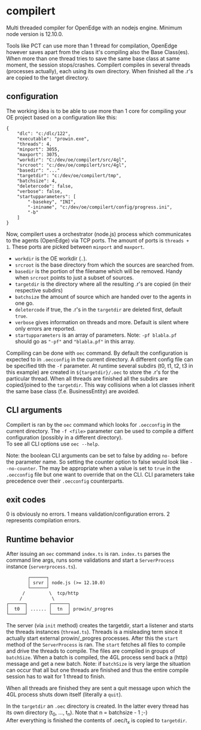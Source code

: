 # compilert
Multi threaded compiler for OpenEdge with an nodejs engine. Minimum node version is 12.10.0.

Tools like PCT can use more than 1 thread for compilation, OpenEdge however saves apart from the class it's compiling also the Base Class(es). When more than one thread tries to save the same base class at same moment, the session stops/crashes. Compilert compiles in several threads (processes actually), each using its own directory. When finished all the .r's are copied to the target directory.

## configuration
The working idea is to be able to use more than 1 core for compiling your OE project based on a configuration like this:
```
{
    "dlc": "c:/dlc/122",
    "executable": "prowin.exe",
    "threads": 4,
    "minport": 3055,
    "maxport": 3075,
    "workdir": "C:/dev/oe/compilert/src/4gl",
    "srcroot": "c:/dev/oe/compilert/src/4gl",
    "basedir": "..."
    "targetdir": "c:/dev/oe/compilert/tmp",
    "batchsize": 4,
    "deletercode": false,
    "verbose": false,
    "startupparameters": [
        "-basekey", "INI",
        "-ininame", "c:/dev/oe/compilert/config/progress.ini",
        "-b"
    ]
}
```

Now, compilert uses a orchestrator (node.js) process which communicates to the agents (OpenEdge) via TCP ports. The amount of ports is `threads + 1`. These ports are picked between `minport` and `maxport`. 
- `workdir` is the OE workdir (`.`).
- `srcroot` is the base directory from which the sources are searched from.
- `basedir` is the portion of the filename which will be removed. Handy when `srcroot` points to just a subset of sources.
- `targetdir` is the directory where all the resulting .r's are copied (in their respective subdirs)
- `batchsize` the amount of source which are handed over to the agents in one go.
- `deletercode` if true, the .r's in the `targetdir` are deleted first, default `true`.
- `verbose` gives information on threads and more. Default is silent where only errors are reported.
- `startupparameters` is an array of parameters. Note: `-pf blabla.pf` should go as `"-pf"` and `"blabla.pf"` in this array.  
  
Compiling can be done with `oec` command. By default the configuration is expected to in `.oecconfig` in the current directory. A different config file can be specified tith the `-f` parameter. At runtime several subdirs (t0, t1, t2, t3 in this example) are created in `${targetdir}/.oec` to store the .r's for the particular thread. When all threads are finished all the subdirs are copied/joined to the `targetdir`. This way collisions when a lot classes inherit the same base class (f.e. BusinessEntity) are avoided.

## CLI arguments
Compilert is ran by the `oec` command which looks for `.oecconfig` in the current directory. The `-f <file>` parameter can be used to compile a diffent configuration (possibly in a different directory). <br/>
To see all CLI options use `oec --help`.

Note: the boolean CLI arguments can be set to false by adding `no-` before the parameter name. So setting the counter option to false would look like `--no-counter`. The may be appropriate when a value is set to `true` in the `.oecconfig` file but one want to override that on the CLI. CLI parameters take precedence over their `.oecconfig` counterparts.

## exit codes
0 is obviously no errors. 1 means validation/configuration errors. 2 represents compilation errors.

## Runtime behavior
After issuing an `oec` command `index.ts` is ran. `index.ts` parses the command line args, runs some validations and start a `ServerProcess` instance (`serverprocess.ts`). 
```
        ┌──────┐
        │ srvr │ node.js (>= 12.10.0)
        └──────┘
      /         \  tcp/http
     /           \
┌──────┐        ┌──────┐
│  t0  │ ...... │  tn  │ prowin/_progres
└──────┘        └──────┘
```
The server (via `init` method)  creates the targetdir, start a listener and starts the threads instances (`thread.ts`). Threads is a misleading term since it actually start external prowin/_progres processes. After this the `start` method of the `ServerProcess` is ran. The `start` fetches all files to compile and drive the threads to compile. The files are compiled in groups of `batchSize`. When a batch is compiled, the 4GL process send back a (http) message and get a new batch. Note: if `batchSize` is very large the situation can occur that all but one threads are finished and thus the entire compile session has to wait for 1 thread to finish.

When all threads are finished they are sent a quit message upon which the 4GL process shuts down itself (literally a `quit`).

In the `targetdir` an `.oec` directory is created. In the latter every thread has its own directory (t<sub>0</sub>, ..., t<sub>n</sub>). Note that n = batchsize - 1 ;-)<br>
After everything is finished the contents of .oec/t<sub>x</sub> is copied to `targetdir`.
